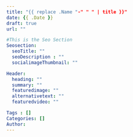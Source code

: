 ```yaml
---
title: "{{ replace .Name "-" " " | title }}"
date: {{ .Date }}
draft: true
url: ""

#This is the Seo Section
Seosection:
  seoTitle: ""
  seoDescription : ""
  socialimageThumbnail: ""

Header:
  heading: ""
  summary: ""
  featuredimage: ""
  alternativetext: ""
  featuredvideo: ""

Tags : []
Categories: []
Author:
---
```

